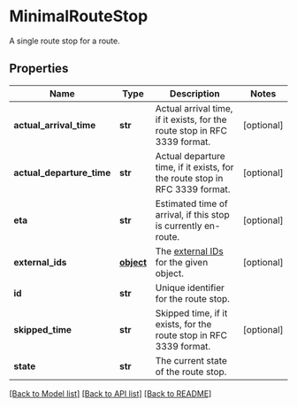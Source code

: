 # MinimalRouteStop

A single route stop for a route.
## Properties
Name | Type | Description | Notes
------------ | ------------- | ------------- | -------------
**actual_arrival_time** | **str** | Actual arrival time, if it exists, for the route stop in RFC 3339 format. | [optional] 
**actual_departure_time** | **str** | Actual departure time, if it exists, for the route stop in RFC 3339 format. | [optional] 
**eta** | **str** | Estimated time of arrival, if this stop is currently en-route. | [optional] 
**external_ids** | [**object**](.md) | The [external IDs](https://developers.samsara.com/docs/external-ids) for the given object. | [optional] 
**id** | **str** | Unique identifier for the route stop. | 
**skipped_time** | **str** | Skipped time, if it exists, for the route stop in RFC 3339 format. | [optional] 
**state** | **str** | The current state of the route stop. | 

[[Back to Model list]](../README.md#documentation-for-models) [[Back to API list]](../README.md#documentation-for-api-endpoints) [[Back to README]](../README.md)


